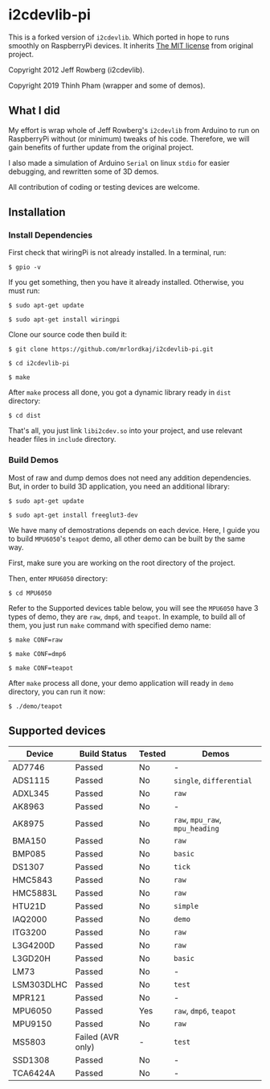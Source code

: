 # i2cdevlib-pi

This is a forked version of `i2cdevlib`. Which ported in hope to runs smoothly on RaspberryPi devices.
It inherits [The MIT license](LICENSE) from original project.

Copyright 2012 Jeff Rowberg (i2cdevlib).

Copyright 2019 Thinh Pham (wrapper and some of demos).

## What I did

My effort is wrap whole of Jeff Rowberg's `i2cdevlib` from Arduino to run on RaspberryPi without (or minimum) tweaks of his code.
Therefore, we will gain benefits of further update from the original project.

I also made a simulation of Arduino `Serial` on linux `stdio` for easier debugging, and rewritten some of 3D demos.

All contribution of coding or testing devices are welcome.

## Installation

### Install Dependencies

First check that wiringPi is not already installed. In a terminal, run:
```
$ gpio -v
```
If you get something, then you have it already installed. Otherwise, you must run:
```
$ sudo apt-get update

$ sudo apt-get install wiringpi
```
Clone our source code then build it:
```
$ git clone https://github.com/mrlordkaj/i2cdevlib-pi.git

$ cd i2cdevlib-pi

$ make
```
After `make` process all done, you got a dynamic library ready in `dist` directory:
```
$ cd dist
```
That's all, you just link `libi2cdev.so` into your project, and use relevant header files in `include` directory.

### Build Demos

Most of raw and dump demos does not need any addition dependencies. But, in order to build 3D application, you need an additional library:
```
$ sudo apt-get update

$ sudo apt-get install freeglut3-dev
```

We have many of demostrations depends on each device. Here, I guide you to build `MPU6050`'s `teapot` demo, all other demo can be built by the same way.

First, make sure you are working on the root directory of the project.

Then, enter `MPU6050` directory:
```
$ cd MPU6050
```

Refer to the Supported devices table below, you will see the `MPU6050` have 3 types of demo, they are `raw`, `dmp6`, and `teapot`. In example, to build all of them, you just run `make` command with specified demo name:
```
$ make CONF=raw

$ make CONF=dmp6

$ make CONF=teapot
```

After `make` process all done, your demo application will ready in `demo` directory, you can run it now:
```
$ ./demo/teapot
```

## Supported devices

| Device | Build Status | Tested | Demos |
| --- | --- | --- | --- |
| AD7746 | Passed | No | - |
| ADS1115 | Passed | No | `single`, `differential` |
| ADXL345 | Passed | No | `raw` |
| AK8963 | Passed | No | - |
| AK8975 | Passed | No | `raw`, `mpu_raw`, `mpu_heading` |
| BMA150 | Passed | No | `raw` |
| BMP085 | Passed | No | `basic` |
| DS1307 | Passed | No | `tick` |
| HMC5843 | Passed | No | `raw` |
| HMC5883L | Passed | No | `raw` |
| HTU21D | Passed | No | `simple` |
| IAQ2000 | Passed | No | `demo` |
| ITG3200 | Passed | No | `raw` |
| L3G4200D | Passed | No | `raw` |
| L3GD20H | Passed | No | `basic` |
| LM73 | Passed | No | - |
| LSM303DLHC | Passed | No | `test` |
| MPR121 | Passed | No | - |
| MPU6050 | Passed | Yes | `raw`, `dmp6`, `teapot` |
| MPU9150 | Passed | No | `raw` |
| MS5803 | Failed (AVR only) | - | `test` |
| SSD1308 | Passed | No | - |
| TCA6424A | Passed | No | - |
